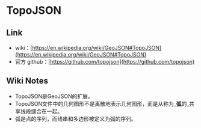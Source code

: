 
# TopoJSON

## Link

* wiki：[https://en.wikipedia.org/wiki/GeoJSON#TopoJSON](https://en.wikipedia.org/wiki/GeoJSON#TopoJSON)
* 官方 github：[https://github.com/topojson](https://github.com/topojson)

## Wiki Notes

* TopoJSON是GeoJSON的扩展。
* TopoJSON文件中的几何图形不是离散地表示几何图形，而是从称为\_**弧**的\_共享线段缝合在一起。
* 弧是点的序列，而线串和多边形被定义为弧的序列。

<figure><img src="../../.gitbook/assets/image (15).png" alt=""><figcaption></figcaption></figure>
